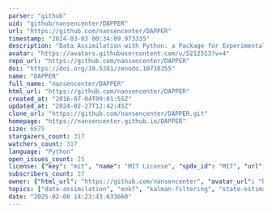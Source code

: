 ```yaml
---
parser: "github"
uid: "github/nansencenter/DAPPER"
url: "https://github.com/nansencenter/DAPPER"
timestamp: "2024-03-03 00:34:09.973335"
description: "Data Assimilation with Python: a Package for Experimental Research"
avatar: "https://avatars.githubusercontent.com/u/5212513?v=4"
repo_url: "https://github.com/nansencenter/DAPPER"
doi: "https://doi.org/10.5281/zenodo.10710355"
name: "DAPPER"
full_name: "nansencenter/DAPPER"
html_url: "https://github.com/nansencenter/DAPPER"
created_at: "2016-07-04T09:01:55Z"
updated_at: "2024-02-27T12:42:45Z"
clone_url: "https://github.com/nansencenter/DAPPER.git"
homepage: "https://nansencenter.github.io/DAPPER"
size: 6675
stargazers_count: 317
watchers_count: 317
language: "Python"
open_issues_count: 25
license: {"key": "mit", "name": "MIT License", "spdx_id": "MIT", "url": "https://api.github.com/licenses/mit", "node_id": "MDc6TGljZW5zZTEz"}
subscribers_count: 27
owner: {"html_url": "https://github.com/nansencenter", "avatar_url": "https://avatars.githubusercontent.com/u/5212513?v=4", "login": "nansencenter", "type": "Organization"}
topics: ["data-assimilation", "enkf", "kalman-filtering", "state-estimation", "particle-filter", "kalman", "bayesian-methods", "bayesian-filter", "chaos"]
date: "2025-02-08 14:23:43.633660"
---
```

